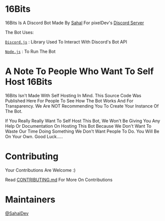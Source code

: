 # 16Bits

16Bits Is A Discord Bot Made By [Sahal](https://github.com/SahalDev) For pixelDev's [Discord Server](https://discord.gg/syPv4ezZEM)

The Bot Uses:

[`Discord.js`](https://discord.js.org/#/) : Library Used To Interact With Discord's Bot API

[`Node.js`](https://nodejs.org/) : To Run The Bot

# A Note To People Who Want To Self Host 16Bits

16Bits Isn't Made With Self Hosting In Mind. This Source Code Was Published Here For People To See How The Bot Works And For Transparency. We Are NOT Recommending You To Create Your Instance Of The Bot.

If You Really Really Want To Self Host This Bot, We Won't Be Giving You Any Help Or Documentation On Hosting This Bot Because We Don't Want To Waste Our Time Doing Something We Don't Want People To Do. You Will Be On Your Own. Good Luck.....

# Contributing

Your Contributions Are Welcome :)

Read [CONTRIBUTING.md]() For More On Contributions

# Maintainers

[@SahalDev](https://github.com/SahalDev)

